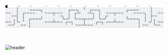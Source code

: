 <!-- -->
<picture>
  <source media="(prefers-color-scheme: dark)" srcset="https://raw.githubusercontent.com/ipcp365/ipcp365/output/pacman-contribution-graph-dark.svg">
  <source media="(prefers-color-scheme: light)" srcset="https://raw.githubusercontent.com/ipcp365/ipcp365/output/pacman-contribution-graph.svg">
  <img alt="pacman contribution graph" src="https://raw.githubusercontent.com/ipcp365/ipcp365/output/pacman-contribution-graph.svg">
</picture>



<!-- Header -->
<br><br>
![header](https://capsule-render.vercel.app/api?type=rect&color=gradient&text=Frontend%20Developer&fontAlign=40&fontSize=30&textBg=true&desc=Mobile%20·%20Web%20·%20AI&descAlign=70&descAlignY=50)


<!--
**ipcp365/ipcp365** is a ✨ _special_ ✨ repository because its `README.md` (this file) appears on your GitHub profile.

Here are some ideas to get you started:

- 🔭 I’m currently working on ...
- 🌱 I’m currently learning ...
- 👯 I’m looking to collaborate on ...
- 🤔 I’m looking for help with ...
- 💬 Ask me about ...
- 📫 How to reach me: ...
- 😄 Pronouns: ...
- ⚡ Fun fact: ...


<a href="https://www.instagram.com/"><img src="https://img.shields.io/badge/Kotlin-E4405F?style=flat-square&logo=Instagram&logoColor=white"/></a>
-->
